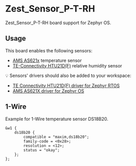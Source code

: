 # Zest_Sensor_P-T-RH

Zest_Sensor_P-T-RH board support for Zephyr OS.
## Usage
This board enables the following sensors:
- [AMS AS621x](https://ams.com/as621x) temperature sensor
- [TE-Connectivity HTU21D(F)](https://www.te.com/fr/product-CAT-HSC0004.html) relative humidity sensor

:bulb: Sensors' drivers should also be added to your workspace:
- [TE Connectivity HTU21D(F) driver for Zephyr RTOS](https://github.com/catie-aq/zephyr_te-connectivity-htu21d)
- [AMS AS621X driver for Zephyr OS](https://github.com/catie-aq/zephyr_ams-as621x)

## 1-Wire
Example for 1-Wire temperature sensor DS18B20.

```dts
&w1 {
	ds18b20 {
		compatible = "maxim,ds18b20";
		family-code = <0x28>;
		resolution = <12>;
		status = "okay";
	};
};
```
